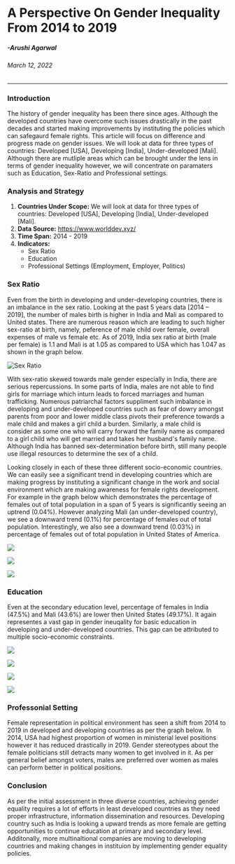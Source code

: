 # **A Perspective On Gender Inequality From 2014 to 2019**

##### -Arushi Agarwal
###### March 12, 2022
---

### **Introduction**
The history of gender inequality has been there since ages. Although the developed countries have overcome such issues drastically in the past decades and started making improvements by instituting the policies which can safegaurd female rights. This article will focus on difference and progress made on gender issues. We will look at data for three types of countries: Developed [USA], Developing [India], Under-developed [Mali]. Although there are mutliple areas which can be brought under the lens in terms of gender inequality however, we will concentrate on paramaters such as Education, Sex-Ratio and Professional settings. 

### **Analysis and Strategy**
1. **Countries Under Scope:** We will look at data for three types of countries: Developed [USA], Developing [India], Under-developed [Mali].
2. **Data Source:** https://www.worlddev.xyz/
3. **Time Span:** 2014 - 2019
4. **Indicators:**
    - Sex Ratio
    - Education
    - Professional Settings (Employment, Employer, Politics)

### **Sex Ratio**

Even from the birth in developing and under-developing countries, there is an imbalance in the sex ratio. Looking at the past 5 years data [2014 – 2019], the number of males birth is higher in India and Mali as compared to United states. There are numerous reason which are leading to such higher sex-ratio at birth, namely, peference of male child over female, overall expenses of male vs female etc. As of 2019, India sex ratio at birth (male per female) is 1.1 and Mali is at 1.05 as compared to USA which has 1.047 as shown in the graph below.

![Sex Ratio](Sex_Ratio.png)



With sex-ratio skewed towards male gender especially in India, there are serious repercussions. In some parts of India, males are not able to find girls for marriage which inturn leads to forced marriages and human trafficking. Numerous patriarchal factors suppliment such imbalance in developing and under-developed countries such as fear of dowry amongst parents from poor and lower middle class pivots their preference towards a male child and makes a girl child a burden. Similarly, a male child is consider as some one who will carry forward the family name as compared to a girl child who will get married and takes her husband's family name. Although India has banned sex-determination before birth, still many people use illegal resources to determine the sex of a child.

Looking closely in each of these three different socio-economic countries. We can easily see a significant trend in developing countries which are making progress by instituting a significant change in the work and social environment which are making awareness for female rights development. For example in the graph below which demonstrates the percentage of females out of total population in a span of 5 years is significantly seeing an uptrend (0.04%). However analyzing Mali (an under-developed country), we see a downward trend (0.1%) for percentage of females out of total population. Interestingly, we also see a downward trend (0.03%) in percentage of females out of total population in United States of America.


![](Female_percentage_US.png)

![](Female_percentage_India.png)

![](Female_percentage_Mali.png)



### **Education**


Even at the secondary education level, percentage of females in India (47.5%) and Mali (43.6%) are lower then United States (49.17%). It again representes a vast gap in gender ineuqality for basic education in developing and under-developed countries. This gap can be attributed to multiple socio-economic constraints.




![](Education.png)

![](School_Enrollment_Primary.png)

![](School_Enrollment_Secondary.png)

![](School_Enrollment_Tertiary.png)


### **Professonial Setting**

Female representation in political environment has seen a shift from 2014 to 2019 in developed and developing countries as per the graph below. In 2014, USA had highest proportion of women in ministerial level positions however it has reduced drastically in 2019. Gender stereotypes about the female politicians still detracts many women to get involved in it. As per general belief amongst voters, males are preferred over women as males can perform better in political positions. 


### **Conclusion**

As per the initial assessment in three diverse countries, achieving gender equality requires a lot of efforts in least developed countries as they need proper infrastructure, information dissemination and resources. Developing country such as India is looking a upward trends as more female are getting opportunities to continue education at primary and secondary level. Additonally, more multinaltional companies are moving to developing countries and making changes in instituion by implementing gender equality policies.

